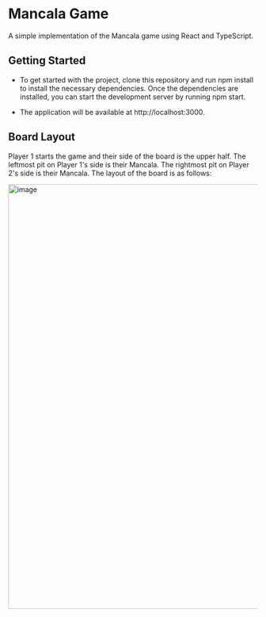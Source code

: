 # Mancala Game

A simple implementation of the Mancala game using React and TypeScript.

## Getting Started
- To get started with the project, clone this repository and run npm install to install the necessary dependencies. Once the dependencies are installed, you can start the development server by running npm start.

- The application will be available at http://localhost:3000.

## Board Layout
Player 1 starts the game and their side of the board is the upper half. The leftmost pit on Player 1's side is their Mancala. The rightmost pit on Player 2's side is their Mancala. The layout of the board is as follows:

<img width="857" alt="image" src="https://user-images.githubusercontent.com/25750537/230627792-1ca00967-8469-4309-8ce2-754571778496.png">

